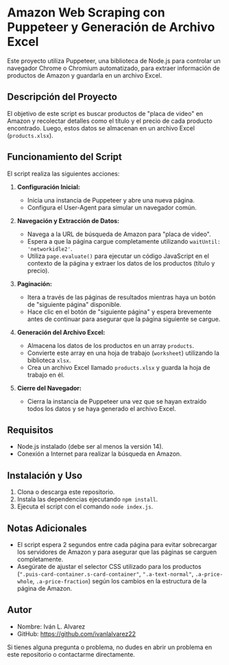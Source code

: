 # Amazon Web Scraping con Puppeteer y Generación de Archivo Excel

Este proyecto utiliza Puppeteer, una biblioteca de Node.js para controlar un navegador Chrome o Chromium automatizado, para extraer información de productos de Amazon y guardarla en un archivo Excel.

## Descripción del Proyecto

El objetivo de este script es buscar productos de "placa de video" en Amazon y recolectar detalles como el título y el precio de cada producto encontrado. Luego, estos datos se almacenan en un archivo Excel (`products.xlsx`).

## Funcionamiento del Script

El script realiza las siguientes acciones:

1. **Configuración Inicial:**
   - Inicia una instancia de Puppeteer y abre una nueva página.
   - Configura el User-Agent para simular un navegador común.

2. **Navegación y Extracción de Datos:**
   - Navega a la URL de búsqueda de Amazon para "placa de video".
   - Espera a que la página cargue completamente utilizando `waitUntil: 'networkidle2'`.
   - Utiliza `page.evaluate()` para ejecutar un código JavaScript en el contexto de la página y extraer los datos de los productos (título y precio).

3. **Paginación:**
   - Itera a través de las páginas de resultados mientras haya un botón de "siguiente página" disponible.
   - Hace clic en el botón de "siguiente página" y espera brevemente antes de continuar para asegurar que la página siguiente se cargue.

4. **Generación del Archivo Excel:**
   - Almacena los datos de los productos en un array `products`.
   - Convierte este array en una hoja de trabajo (`worksheet`) utilizando la biblioteca `xlsx`.
   - Crea un archivo Excel llamado `products.xlsx` y guarda la hoja de trabajo en él.

5. **Cierre del Navegador:**
   - Cierra la instancia de Puppeteer una vez que se hayan extraído todos los datos y se haya generado el archivo Excel.

## Requisitos

- Node.js instalado (debe ser al menos la versión 14).
- Conexión a Internet para realizar la búsqueda en Amazon.

## Instalación y Uso

1. Clona o descarga este repositorio.
2. Instala las dependencias ejecutando `npm install`.
3. Ejecuta el script con el comando `node index.js`.

## Notas Adicionales

- El script espera 2 segundos entre cada página para evitar sobrecargar los servidores de Amazon y para asegurar que las páginas se carguen completamente.
- Asegúrate de ajustar el selector CSS utilizado para los productos (`".puis-card-container.s-card-container"`, `".a-text-normal"`, `.a-price-whole`, `.a-price-fraction`) según los cambios en la estructura de la página de Amazon.

## Autor

- Nombre: Iván L. Alvarez
- GitHub: https://github.com/ivanlalvarez22

Si tienes alguna pregunta o problema, no dudes en abrir un problema en este repositorio o contactarme directamente.


